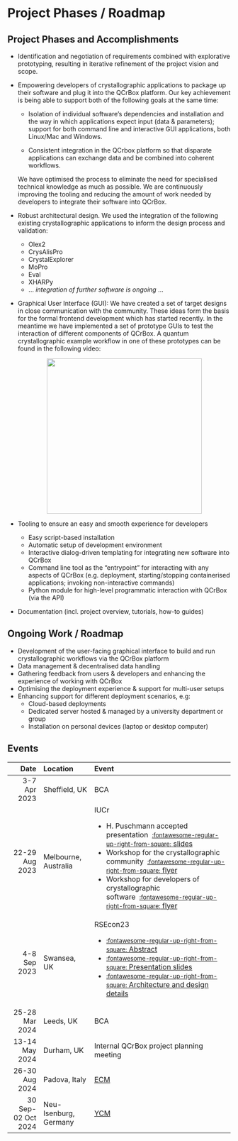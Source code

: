 # Project Phases / Roadmap

## Project Phases and Accomplishments

- Identification and negotiation of requirements combined with explorative prototyping, resulting in iterative refinement of the project vision and scope.

- Empowering developers of crystallographic applications to package up their software and plug it into the QCrBox platform. Our key achievement is being able to support both of the following goals at the same time:

    - Isolation of individual software’s dependencies and installation and the way in which applications expect input (data & parameters); support for both command line and interactive GUI applications, both Linux/Mac and Windows.

    - Consistent integration in the QCrbox platform so that disparate applications can exchange data and be combined into coherent workflows.

    We have optimised the process to eliminate the need for specialised technical knowledge as much as possible. We are continuously improving the tooling and reducing the amount of work needed by developers to integrate their software into QCrBox.

- Robust architectural design. We used the integration of the following existing crystallographic applications to inform the design process and validation:

    - Olex2
    - CrysAlisPro
    - CrystalExplorer
    - MoPro
    - Eval
    - XHARPy
    - ... _integration of further software is ongoing_ ...


- Graphical User Interface (GUI): We have created a set of target designs in close communication with the community. These ideas form the basis for the formal frontend development which has started recently. In the meantime we have implemented a set of prototype GUIs to test the interaction of different components of QCrBox. A quantum crystallographic example workflow in one of these prototypes can be found in the following video:

    <a href="https://www.youtube.com/watch?v=2x1SuYvV7VE" target="_blank" style="display:flex; justify-content:center;">
      <img src="https://img.youtube.com/vi/2x1SuYvV7VE/0.jpg" width="350">
    </a>


- Tooling to ensure an easy and smooth experience for developers
    - Easy script-based installation
    - Automatic setup of development environment
    - Interactive dialog-driven templating for integrating new software into QCrBox
    - Command line tool as the “entrypoint” for interacting with any aspects of QCrBox (e.g. deployment, starting/stopping containerised applications; invoking non-interactive commands)
    - Python module for high-level programmatic interaction with QCrBox (via the API)

- Documentation (incl. project overview, tutorials, how-to guides)


## Ongoing Work / Roadmap

- Development of the user-facing graphical interface to build and run crystallographic workflows via the QCrBox platform
- Data management & decentralised data handling
- Gathering feedback from users & developers and enhancing the experience of working with QCrBox
- Optimising the deployment experience & support for multi-user setups
- Enhancing support for different deployment scenarios, e.g:
    - Cloud-based deployments
    - Dedicated server hosted & managed by a university department or group
    - Installation on personal devices (laptop or desktop computer)


## Events

|               Date | Location              | Event                                                                                                                                                                                                                                                                                                                                                                                                                                                                                                                                                                                                                                                                                                                                                                                                                                              |
|-------------------:|:----------------------|:---------------------------------------------------------------------------------------------------------------------------------------------------------------------------------------------------------------------------------------------------------------------------------------------------------------------------------------------------------------------------------------------------------------------------------------------------------------------------------------------------------------------------------------------------------------------------------------------------------------------------------------------------------------------------------------------------------------------------------------------------------------------------------------------------------------------------------------------------|
|       3-7 Apr 2023 | Sheffield, UK         | BCA                                                                                                                                                                                                                                                                                                                                                                                                                                                                                                                                                                                                                                                                                                                                                                                                                                                |
|     22-29 Aug 2023 | Melbourne, Australia  | <div>IUCr<ul><li>H.&nbsp;Puschmann accepted presentation&nbsp;&nbsp;<a href="https://docs.google.com/presentation/d/1c7383aPAPVFBPCYa45xnhbSeg1khvF_A5Bci2M4ND98/edit?usp=sharing" target="_blank"><small>:fontawesome-regular-up-right-from-square:</small> slides</a></li><li>Workshop for the crystallographic community&nbsp;&nbsp;<a href="https://docs.google.com/document/d/1M517EJ2NejBm2MbcI5cBdMeGH_mIDrqJWJ7hjOwGzWw/edit#heading=h.kcfkja2tnb9c" target="_blank"><small>:fontawesome-regular-up-right-from-square:</small> flyer</a></li><li>Workshop for developers of crystallographic software&nbsp;&nbsp;<a href="https://docs.google.com/document/d/1M517EJ2NejBm2MbcI5cBdMeGH_mIDrqJWJ7hjOwGzWw/edit#heading=h.kcfkja2tnb9c" target="_blank"><small>:fontawesome-regular-up-right-from-square:</small> flyer</a></li></ul></div> |
|       4-8 Sep 2023 | Swansea, UK           | <div>RSEcon23<ul><li><a href="https://virtual.oxfordabstracts.com/event/4430/submission/88" target="_blank"><small>:fontawesome-regular-up-right-from-square:</small> Abstract</a></li><li><a href="https://docs.google.com/presentation/d/17ekONfoFVu8mVkcM1ubtqPWMfq3j2EP_tptsAzYiEz0/edit#slide=id.g27b5c318fa7_0_1472" target="_blank"><small>:fontawesome-regular-up-right-from-square:</small> Presentation slides</a></li><li><a href="https://d3ijlhudpq9yjw.cloudfront.net/5861f1a4-5240-488b-9674-72f906e52ade.02%20-%20Part%202%20-%20Tending%20the%20research%20software%20ecosystem%20garden%20-%20Maximilian%20Albert%20-%20Submision%2088" target="_blank"><small>:fontawesome-regular-up-right-from-square:</small> Architecture and design details</a></li></ul></div>                                                            |
|     25-28 Mar 2024 | Leeds, UK             | BCA                                                                                                                                                                                                                                                                                                                                                                                                                                                                                                                                                                                                                                                                                                                                                                                                                                                |
|     13-14 May 2024 | Durham, UK            | Internal QCrBox project planning meeting                                                                                                                                                                                                                                                                                                                                                                                                                                                                                                                                                                                                                                                                                                                                                                                                           |
|     26-30 Aug 2024 | Padova, Italy         | [ECM](https://www.ecm34.org/)                                                                                                                                                                                                                                                                                                                                                                                                                                                                                                                                                                                                                                                                                                                                                                                                                      |
| 30 Sep-02 Oct 2024 | Neu-Isenburg, Germany | [YCM](https://rigaku.com/products/crystallography/young-crystallographers-meeting-2024)                                                                                                                                                                                                                                                                                                                                                                                                                                                                                                                                                                                                                                                                                                                                                            |
